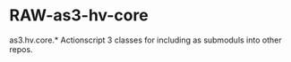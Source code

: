 RAW-as3-hv-core
===============

as3.hv.core.* Actionscript 3 classes for including as submoduls into other repos.